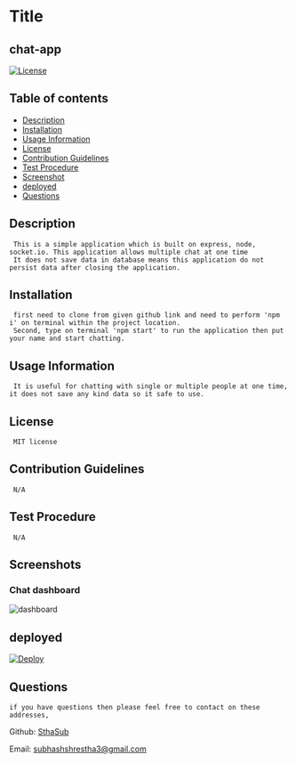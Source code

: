  # Title
  ## chat-app
  
  [![License](https://img.shields.io/badge/License-MIT-yellow.svg)](https://opensource.org/licenses/MIT)
  
  ## Table of contents 
  - [Description](#description)
  - [Installation](#installation)
  - [Usage Information](#usage-information)
  - [License](#license)
  - [Contribution Guidelines](#contribution-guidelines)
  - [Test Procedure](#test-procedure)
  - [Screenshot](#screenshot)
  - [deployed](#deployed)
  - [Questions](#questions)
  
  ## Description
     This is a simple application which is built on express, node, socket.io. This application allows multiple chat at one time
     It does not save data in database means this application do not persist data after closing the application.

  ## Installation
     first need to clone from given github link and need to perform 'npm i' on terminal within the project location. 
     Second, type on terminal 'npm start' to run the application then put your name and start chatting.  

  ## Usage Information
     It is useful for chatting with single or multiple people at one time, it does not save any kind data so it safe to use.

  ## License
     MIT license
  
  ## Contribution Guidelines
     N/A

  ## Test Procedure
     N/A
  
  ## Screenshots
  ### Chat dashboard
  ![dashboard](./public/images/simple-chat-app.PNG)

  ## deployed
  [![Deploy](https://www.herokucdn.com/deploy/button.svg)](https://health-visualiser.herokuapp.com/)
  
  ## Questions
    if you have questions then please feel free to contact on these addresses,
  
  Github: [SthaSub](https://github.com/SthaSub)
  
  Email: [subhashshrestha3@gmail.com](subhashshrestha3@gmail.com)
    